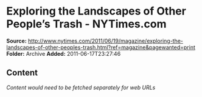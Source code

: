 # Exploring the Landscapes of Other People’s Trash - NYTimes.com

**Source:** http://www.nytimes.com/2011/06/19/magazine/exploring-the-landscapes-of-other-peoples-trash.html?ref=magazine&pagewanted=print
**Folder:** Archive
**Added:** 2011-06-17T23:27:46




## Content
*Content would need to be fetched separately for web URLs*
